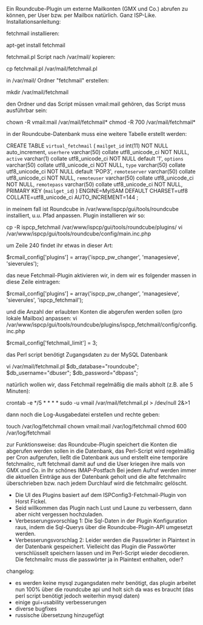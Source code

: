 Ein Roundcube-Plugin um externe Mailkonten (GMX und Co.) abrufen zu können, per User bzw. per Mailbox natürlich. Ganz ISP-Like.
Installationsanleitung:

fetchmail installieren:

apt-get install fetchmail

fetchmail.pl Script nach /var/mail/ kopieren:

cp fetchmail.pl /var/mail/fetchmail.pl

in /var/mail/ Ordner "fetchmail" erstellen:

mkdir /var/mail/fetchmail

den Ordner und das Script müssen vmail:mail gehören, das Script muss ausführbar sein:

chown -R vmail:mail /var/mail/fetchmail*
chmod -R 700 /var/mail/fetchmail*

in der Roundcube-Datenbank muss eine weitere Tabelle erstellt werden:

CREATE TABLE `virtual_fetchmail` (
`mailget_id` int(11) NOT NULL auto_increment,
`userhere` varchar(50) collate utf8_unicode_ci NOT NULL,
`active` varchar(1) collate utf8_unicode_ci NOT NULL default '1',
`options` varchar(50) collate utf8_unicode_ci NOT NULL,
`type` varchar(50) collate utf8_unicode_ci NOT NULL default 'POP3',
`remoteserver` varchar(50) collate utf8_unicode_ci NOT NULL,
`remoteuser` varchar(50) collate utf8_unicode_ci NOT NULL,
`remotepass` varchar(50) collate utf8_unicode_ci NOT NULL,
PRIMARY KEY (`mailget_id`)
) ENGINE=MyISAM DEFAULT CHARSET=utf8 COLLATE=utf8_unicode_ci AUTO_INCREMENT=144 ;

in meinem fall ist Roundcube in /var/www/ispcp/gui/tools/roundcube installiert, u.u. Pfad anpassen.
Plugin installieren wir so:

cp -R ispcp_fetchmail /var/www/ispcp/gui/tools/roundcube/plugins/
vi /var/www/ispcp/gui/tools/roundcube/config/main.inc.php

um Zeile 240 findet ihr etwas in dieser Art:

$rcmail_config['plugins'] = array('ispcp_pw_changer', 'managesieve', 'sieverules');

das neue Fetchmail-Plugin aktivieren wir, in dem wir es folgender massen in diese Zeile eintragen:

$rcmail_config['plugins'] = array('ispcp_pw_changer', 'managesieve', 'sieverules', 'ispcp_fetchmail');

und die Anzahl der erlaubten Konten die abgerufen werden sollen (pro lokale Mailbox) anpassen:
vi /var/www/ispcp/gui/tools/roundcube/plugins/ispcp_fetchmail/config/config.inc.php

$rcmail_config['fetchmail_limit'] = 3;

das Perl script benötigt Zugangsdaten zu der MySQL Datenbank

vi /var/mail/fetchmail.pl
$db_database="roundcube";
$db_username="dbuser";
$db_password="dbpass";

natürlich wollen wir, dass Fetchmail regelmäßig die mails abholt (z.B. alle 5 Minuten):

crontab -e
*/5 * * * * sudo -u vmail /var/mail/fetchmail.pl > /dev/null 2&>1

dann noch die Log-Ausgabedatei erstellen und rechte geben:

touch /var/log/fetchmail
chown vmail:mail /var/log/fetchmail
chmod 600 /var/log/fetchmail

zur Funktionsweise: das Roundcube-Plugin speichert die Konten die abgerufen werden sollen in die Datenbank, das Perl-Script wird regelmäßig per Cron aufgerufen, ließt die Datenbank aus und erstellt eine temporäre fetchmailrc, ruft fetchmail damit auf und die User kriegen ihre mails von GMX und Co. in Ihr schönes IMAP-Postfach 
Bei jedem Aufruf werden immer die aktuellen Einträge aus der Datenbank geholt und die alte fetchmailrc überschrieben bzw. nach jedem Durchlauf wird die fetchmailrc gelöscht.

- Die UI des Plugins basiert auf dem ISPConfig3-Fetchmail-Plugin von Horst Fickel.
- Seid willkommen das Plugin nach Lust und Laune zu verbessern, dann aber nicht vergessen hochzuladen.
- Verbesserungsvorschlag 1: Die Sql-Daten in der Plugin Konfiguration raus, indem die Sql-Querys über die Roundcube-Plugin-API umgesetzt werden.
- Verbesserungsvorschlag 2: Leider werden die Passwörter in Plaintext in der Datenbank gespeichert. Vielleicht das Plugin die Passwörter verschlüsselt speichern lassen und im Perl-Script wieder decodieren. Die fetchmailrc muss die passwörter ja in Plaintext enthalten, oder?

changelog:
- es werden keine mysql zugangsdaten mehr benötigt, das plugin arbeitet nun 100% über die roundcube api und holt sich da was es braucht (das perl script benötigt jedoch weiterhin mysql daten)
- einige gui+usability verbesserungen
- diverse bugfixes
- russische übersetzung hinzugefügt
